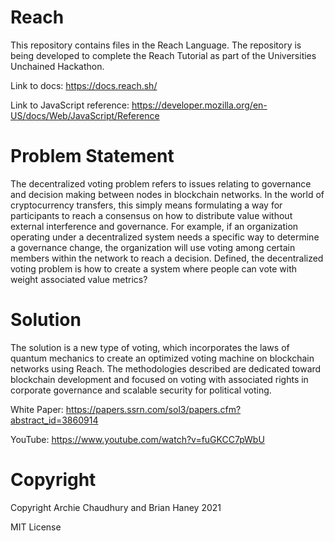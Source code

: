 # Reach

This repository contains files in the Reach Language. 
The repository is being developed to complete the Reach Tutorial as part of the Universities Unchained Hackathon.

Link to docs: https://docs.reach.sh/ 

Link to JavaScript reference: https://developer.mozilla.org/en-US/docs/Web/JavaScript/Reference

# Problem Statement

The decentralized voting problem refers to issues relating to governance and decision making between nodes in blockchain networks. 
In the world of cryptocurrency transfers, this simply means formulating a way for participants to reach a consensus on how to distribute value without external interference and governance. For example, if an organization operating under a decentralized system needs a specific way to determine a governance change, the organization will use voting among certain members within the network to reach a decision. Defined, the decentralized voting problem is how to create a system where people can vote with weight associated value metrics?

# Solution
The solution is a new type of voting, which incorporates the laws of quantum mechanics to create an optimized voting machine on blockchain networks using Reach. The methodologies described are dedicated toward blockchain development and focused on voting with associated rights in corporate governance and scalable security for political voting.

White Paper: https://papers.ssrn.com/sol3/papers.cfm?abstract_id=3860914

YouTube: https://www.youtube.com/watch?v=fuGKCC7pWbU

# Copyright

Copyright Archie Chaudhury and Brian Haney 2021

MIT License 
